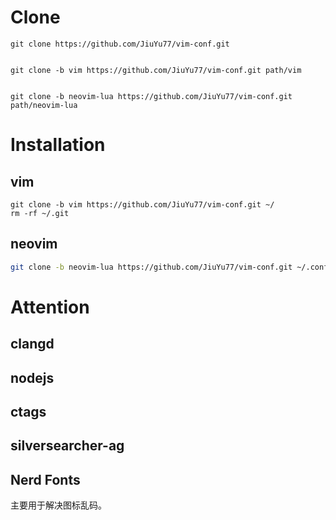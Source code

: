 # Clone
```shell
git clone https://github.com/JiuYu77/vim-conf.git


git clone -b vim https://github.com/JiuYu77/vim-conf.git path/vim


git clone -b neovim-lua https://github.com/JiuYu77/vim-conf.git path/neovim-lua
```

# Installation
## vim
```shell
git clone -b vim https://github.com/JiuYu77/vim-conf.git ~/
rm -rf ~/.git
```

## neovim
```bash
git clone -b neovim-lua https://github.com/JiuYu77/vim-conf.git ~/.config/nvim/
```

# Attention
## clangd

## nodejs

## ctags

## silversearcher-ag

## Nerd Fonts
主要用于解决图标乱码。

